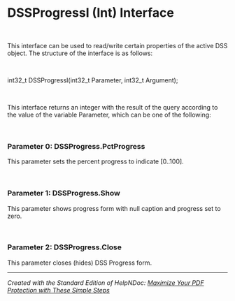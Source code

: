 # DSSProgressI (Int) Interface

&nbsp;

This interface can be used to read/write certain properties of the active DSS object. The structure of the interface is as follows:

&nbsp;

int32\_t DSSProgressI(int32\_t Parameter, int32\_t Argument);

&nbsp;

This interface returns an integer with the result of the query according to the value of the variable Parameter, which can be one of the following:

&nbsp;

### Parameter 0: DSSProgress.PctProgress

This parameter sets the percent progress to indicate \[0..100\].

&nbsp;

### Parameter 1: DSSProgress.Show

This parameter shows progress form with null caption and progress set to zero.

&nbsp;

### Parameter 2: DSSProgress.Close

This parameter closes (hides) DSS Progress form.


***
_Created with the Standard Edition of HelpNDoc: [Maximize Your PDF Protection with These Simple Steps](<https://www.helpndoc.com/step-by-step-guides/how-to-generate-an-encrypted-password-protected-pdf-document/>)_
